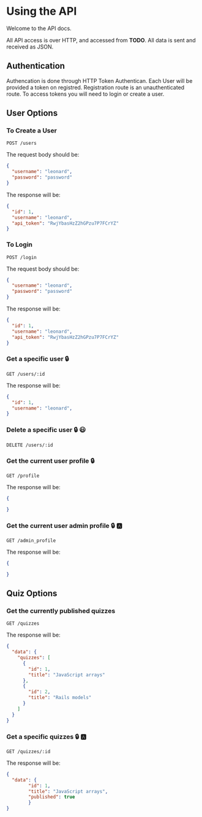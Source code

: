 # Using the API

Welcome to the API docs.

All API access is over HTTP, and accessed from **TODO**. All data is sent and received as JSON.

## Authentication

Authencation is done through HTTP Token Authentican. Each User will be provided a token on registred. Registration route is an unauthenticated route. To access tokens you will need to login or create a user.

## User Options

### To Create a User

`POST /users`

The request body should be:

```json
{
  "username": "leonard",
  "password": "password"
}
```

The response will be:

```json
{
  "id": 1,
  "username": "leonard",
  "api_token": "RwjYbasHzZ2hGPzu7P7FCrYZ"
}
```

### To Login

`POST /login`

The request body should be:

```json
{
  "username": "leonard",
  "password": "password"
}
```

The response will be:

```json
{
  "id": 1,
  "username": "leonard",
  "api_token": "RwjYbasHzZ2hGPzu7P7FCrYZ"
}
```

### Get a specific user :lock:

`GET /users/:id`

The response will be:

```json
{
  "id": 1,
  "username": "leonard",
}
```

### Delete a specific user :lock: :smiley:

`DELETE /users/:id`

### Get the current user profile :lock:

`GET /profile`

The response will be:

```json
{

}
```

### Get the current user admin profile :lock: :a:

`GET /admin_profile`

The response will be:

```json
{

}
```

## Quiz Options

### Get the currently published quizzes

`GET /quizzes`

The response will be:

```json
{
  "data": {
    "quizzes": [
      {
        "id": 1,
        "title": "JavaScript arrays"
      },
      {
        "id": 2,
        "title": "Rails models"
      }
    ]
  }
}
```

### Get a specific quizzes :lock: :a:

`GET /quizzes/:id`

The response will be:

```json
{
  "data": {
        "id": 1,
        "title": "JavaScript arrays",
        "published": true
        }
}
```